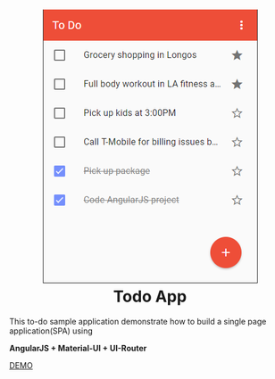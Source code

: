 <h1 align="center">
  <img src=".screenshot.png"/>
  <br>
  Todo App
</h1>


This to-do sample application demonstrate how to build a single page application(SPA) using

**AngularJS + Material-UI + UI-Router**

[DEMO](http://demo.platformular.com/angularJStodoapp/)


